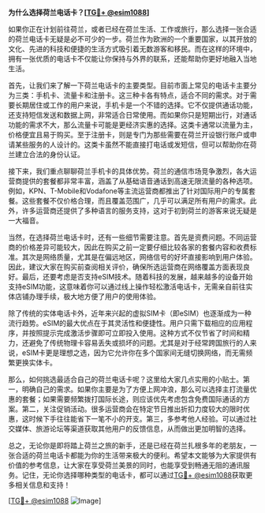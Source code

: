 **为什么选择荷兰电话卡？[[TG💪+ @esim1088](https://t.me/s/esim1088)]**

如果你正在计划前往荷兰，或者已经在荷兰生活、工作或旅行，那么选择一张合适的荷兰电话卡无疑是必不可少的一步。荷兰作为欧洲的一个重要国家，以其开放的文化、先进的科技和便捷的生活方式吸引着无数游客和移民。而在这样的环境中，拥有一张优质的电话卡不仅能让你保持与外界的联系，还能帮助你更好地融入当地生活。

首先，让我们来了解一下荷兰电话卡的主要类型。目前市面上常见的电话卡主要分为三类：手机卡、流量卡和注册卡。这三种卡各有特点，适合不同的需求。对于需要长期居住或工作的用户来说，手机卡是一个不错的选择。它不仅提供通话功能，还支持短信发送和数据上网，非常适合日常使用。而如果你只是短期出行，对通话功能的需求不大，那么流量卡可能是更经济实惠的选择。这类卡通常以流量为主，价格便宜且易于购买。至于注册卡，则是专门为那些需要在荷兰开设银行账户或申请某些服务的人设计的。这类卡虽然不能直接打电话或发短信，但可以帮助你在荷兰建立合法的身份认证。

接下来，我们重点聊聊荷兰手机卡的具体优势。荷兰的通信市场竞争激烈，各大运营商提供的套餐都非常丰富，涵盖了从基础语音通话到高速无限流量的各种选项。例如，KPN、T-Mobile和Vodafone等主流运营商都推出了针对国际用户的专属套餐。这些套餐不仅价格合理，而且覆盖范围广，几乎可以满足所有用户的需求。此外，许多运营商还提供了多种语言的服务支持，这对于初到荷兰的游客来说无疑是一大福音。

当然，在选择荷兰电话卡时，还有一些细节需要注意。首先是资费问题。不同运营商的价格差异可能较大，因此在购买之前一定要仔细比较各家的套餐内容和收费标准。其次是网络质量，尤其是在偏远地区，网络信号的好坏直接影响到用户体验。因此，建议大家在购买前查阅相关评价，确保所选运营商在网络覆盖方面表现良好。最后，还要考虑是否支持eSIM技术。随着科技的发展，越来越多的设备开始支持eSIM功能，这意味着你可以通过线上操作轻松激活电话卡，无需亲自前往实体店铺办理手续，极大地方便了用户的使用体验。

除了传统的实体电话卡外，近年来兴起的虚拟SIM卡（即eSIM）也逐渐成为一种流行趋势。eSIM的最大优点在于其灵活性和便捷性。用户只需下载相应的应用程序，并按照提示完成激活步骤即可立即投入使用。这种方式不仅节省了时间和精力，还避免了传统物理卡容易丢失或损坏的问题。尤其是对于经常跨国旅行的人来说，eSIM卡更是理想之选，因为它允许你在多个国家间无缝切换网络，而无需频繁更换实体卡。

那么，如何挑选最适合自己的荷兰电话卡呢？这里给大家几点实用的小贴士。第一，明确自己的需求。如果你主要是为了方便上网冲浪，那么可以选择主打流量优惠的套餐；如果需要频繁拨打国际长途，则应该优先考虑包含免费国际通话的方案。第二，关注促销活动。很多运营商会在特定节日推出折扣力度较大的限时优惠，这时候下手往往能省下一笔不小的开支。第三，多参考他人经验。可以通过社交媒体、旅游论坛等渠道获取其他用户的反馈信息，从而做出更加明智的选择。

总之，无论你是即将踏上荷兰之旅的新手，还是已经在荷兰扎根多年的老朋友，一张合适的荷兰电话卡都能为你的生活带来极大的便利。希望本文能够为大家提供有价值的参考信息，让大家在享受荷兰美景的同时，也能享受到畅通无阻的通讯服务。记住，无论你选择哪种类型的电话卡，都可以通过[TG💪+ @esim1088](https://t.me/s/esim1088)获取更多相关信息和支持！

[[TG💪+ @esim1088](https://t.me/s/esim1088) ![Image](https://i.postimg.cc/4NQfJmqS/Snipaste-2025-05-13-00-14-12.png)]